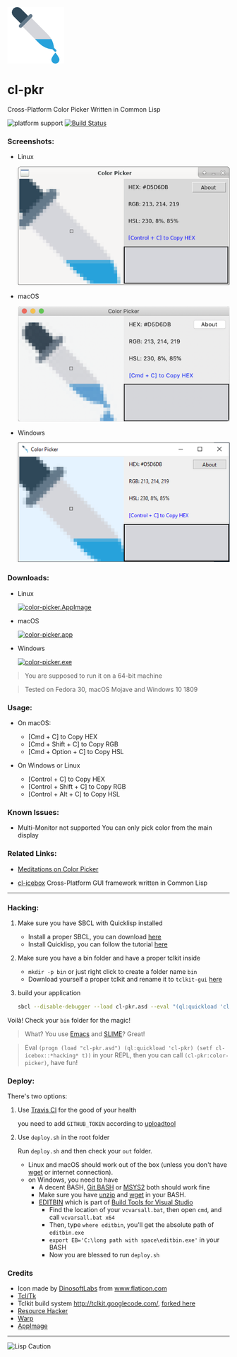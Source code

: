 ![Color Picker Icon](resources/iconfile.png)

# cl-pkr
Cross-Platform Color Picker Written in Common Lisp

![platform support](https://img.shields.io/badge/platform-Linux%20%7C%20macOS%20%7C%20Windows-blue.svg) [![Build Status](https://travis-ci.com/VitoVan/cl-pkr.svg?token=zGyrVcujB9VafCKBLXZc&branch=master)](https://travis-ci.com/VitoVan/cl-pkr)

### Screenshots:

- Linux

  ![Screenshot on Linux](screenshots/linux.png)

- macOS

  ![Screenshot on macOS](screenshots/osx.png)

- Windows

  ![Screenshot on Windows](screenshots/windows.png)

### Downloads:

- Linux

    [![color-picker.AppImage](https://img.shields.io/badge/Linux-color--picker.AppImage-blue.svg?logo=linux)](https://github.com/VitoVan/cl-pkr/releases/download/1.1.0/color-picker.AppImage)

- macOS

    [![color-picker.app](https://img.shields.io/badge/macOS-color--picker.app-blue.svg?logo=apple)](https://github.com/VitoVan/cl-pkr/releases/download/1.1.0/color-picker.app.zip)

- Windows

    [![color-picker.exe](https://img.shields.io/badge/Windows-color--picker.exe-blue.svg?logo=windows)](https://github.com/VitoVan/cl-pkr/releases/download/1.1.0/color-picker.exe)

> You are supposed to run it on a 64-bit machine

> Tested on Fedora 30, macOS Mojave and Windows 10 1809

### Usage:

- On macOS:
    - [Cmd + C] to Copy HEX
    - [Cmd + Shift + C] to Copy RGB
    - [Cmd + Option + C] to Copy HSL

- On Windows or Linux
    - [Control + C] to Copy HEX
    - [Control + Shift + C] to Copy RGB
    - [Control + Alt + C] to Copy HSL

### Known Issues:

- Multi-Monitor not supported
    You can only pick color from the main display

### Related Links:

- [Meditations on Color Picker](http://vito.sdf.org/picker.html)

- [cl-icebox](https://github.com/VitoVan/cl-icebox) Cross-Platform GUI framework written in Common Lisp

----

### Hacking:

1. Make sure you have SBCL with Quicklisp installed

    - Install a proper SBCL, you can download [here](http://www.sbcl.org/platform-table.html)
    - Install Quicklisp, you can follow the tutorial [here](https://www.quicklisp.org/beta/#installation)

2. Make sure you have a bin folder and have a proper tclkit inside

    - `mkdir -p bin` or just right click to create a folder name `bin`
    - Download yourself a proper tclkit and rename it to `tclkit-gui` [here](https://github.com/VitoVan/kitgen/releases/latest)

3. build your application

    ```bash
    sbcl --disable-debugger --load cl-pkr.asd --eval "(ql:quickload 'cl-pkr)" --eval "(asdf:make :cl-pkr)"
    ```

Voilà! Check your `bin` folder for the magic!

> What? You use [Emacs](https://www.gnu.org/software/emacs/) and [SLIME](https://common-lisp.net/project/slime/)? Great!

> Eval `(progn (load "cl-pkr.asd") (ql:quickload 'cl-pkr) (setf cl-icebox::*hacking* t))` in your REPL, then you can call `(cl-pkr:color-picker)`, have fun!

### Deploy:

There's two options:

1. Use [Travis CI](https://travis-ci.com/) for the good of your health

    you need to add `GITHUB_TOKEN` according to [uploadtool](https://github.com/probonopd/uploadtool)

2. Use `deploy.sh` in the root folder

    Run `deploy.sh` and then check your `out` folder.

    - Linux and macOS should work out of the box (unless you don't have [wget](https://www.gnu.org/software/wget/) or internet connection).
    - on Windows, you need to have
        - A decent BASH, [Git BASH](https://git-scm.com/download/win) or [MSYS2](https://www.msys2.org/) both should work fine
        - Make sure you have [unzip](http://infozip.sourceforge.net/UnZip.html) and [wget](https://www.gnu.org/software/wget/) in your BASH.
        - [EDITBIN](https://docs.microsoft.com/en-us/cpp/build/reference/editbin-reference) which is part of [Build Tools for Visual Studio](https://visualstudio.microsoft.com/downloads/#build-tools-for-visual-studio-2019)
            - Find the location of your `vcvarsall.bat`, then open `cmd`, and call `vcvarsall.bat x64`
            - Then, type `where editbin`, you'll get the absolute path of `editbin.exe`
            - `export EB='C:\long path with space\editbin.exe'` in your BASH
            - Now you are blessed to run `deploy.sh`

### Credits

- Icon made by [DinosoftLabs](https://www.flaticon.com/authors/dinosoftlabs) from www.flaticon.com
- [Tcl/Tk](https://www.tcl.tk/)
- Tclkit build system http://tclkit.googlecode.com/, [forked here](https://github.com/VitoVan/kitgen)
- [Resource Hacker](http://www.angusj.com/resourcehacker/)
- [Warp](https://github.com/dgiagio/warp)
- [AppImage](https://appimage.org/)

---

![Lisp Caution](http://www.lisperati.com/lisplogo_warning2_256.png)
